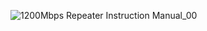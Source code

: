 ![1200Mbps Repeater Instruction Manual_00](https://github.com/user-attachments/assets/479f122a-f2e7-43d9-b985-e215dcb585e7)
